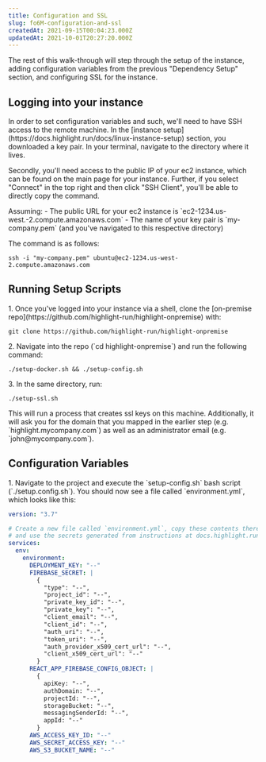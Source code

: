 ```yaml
---
title: Configuration and SSL
slug: fo6M-configuration-and-ssl
createdAt: 2021-09-15T00:04:23.000Z
updatedAt: 2021-10-01T20:27:20.000Z
---
```


The rest of this walk-through will step through the setup of the instance, adding configuration variables from the previous "Dependency Setup" section, and configuring SSL for the instance.

## Logging into your instance

In order to set configuration variables and such, we'll need to have SSH access to the remote machine. In the \[instance setup]\(https\://docs.highlight.run/docs/linux-instance-setup) section, you downloaded a key pair. In your terminal, navigate to the directory where it lives.

Secondly, you'll need access to the public IP of your ec2 instance, which can be found on the main page for your instance. Further, if you select "Connect" in the top right and then click "SSH Client", you'll be able to directly copy the command.

Assuming:
\- The public URL for your ec2 instance is \`ec2-1234.us-west.-2.compute.amazonaws.com\`
\- The name of your key pair is \`my-company.pem\` (and you've navigated to this respective directory)

The command is as follows:

```shell
ssh -i "my-company.pem" ubuntu@ec2-1234.us-west-2.compute.amazonaws.com
```

## Running Setup Scripts

1\. Once you've logged into your instance via a shell, clone the \[on-premise repo]\(https\://github.com/highlight-run/highlight-onpremise) with:

```shell
git clone https://github.com/highlight-run/highlight-onpremise
```

2\. Navigate into the repo (\`cd highlight-onpremise\`) and run the following command:

```shell
./setup-docker.sh && ./setup-config.sh
```

3\. In the same directory, run:

```shell
./setup-ssl.sh
```

This will run a process that creates ssl keys on this machine. Additionally, it will ask you for the domain that you mapped in the earlier step (e.g. \`highlight.mycompany.com\`) as well as an administrator email (e.g. \`john\@mycompany.com\`).

## Configuration Variables

1\. Navigate to the project and execute the \`setup-config.sh\` bash script (\`./setup.config.sh\`). You should now see a file called \`environment.yml\`, which looks like this:

```yaml
version: "3.7"

# Create a new file called `environment.yml`, copy these contents there,
# and use the secrets generated from instructions at docs.highlight.run to fill out the values.
services:
  env:
    environment:
      DEPLOYMENT_KEY: "--"
      FIREBASE_SECRET: |
        {
          "type": "--",
          "project_id": "--",
          "private_key_id": "--",
          "private_key": "--",
          "client_email": "--",
          "client_id": "--",
          "auth_uri": "--",
          "token_uri": "--",
          "auth_provider_x509_cert_url": "--",
          "client_x509_cert_url": "--"
        }
      REACT_APP_FIREBASE_CONFIG_OBJECT: |
        {
          apiKey: "--",
          authDomain: "--",
          projectId: "--",
          storageBucket: "--",
          messagingSenderId: "--",
          appId: "--"
        }
      AWS_ACCESS_KEY_ID: "--"
      AWS_SECRET_ACCESS_KEY: "--"
      AWS_S3_BUCKET_NAME: "--"
```

